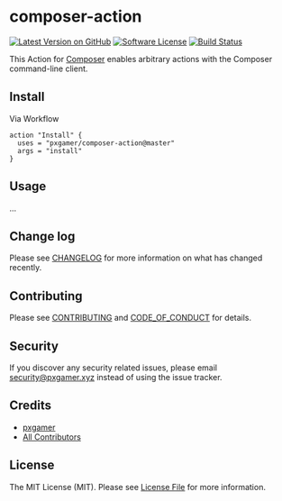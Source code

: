 # composer-action

[![Latest Version on GitHub][ico-version]][link-github]
[![Software License][ico-license]](LICENSE.md)
[![Build Status][ico-travis]][link-travis]

This Action for [Composer][link-composer] enables arbitrary actions with the Composer command-line client.

## Install

Via Workflow

```hcl
action "Install" {
  uses = "pxgamer/composer-action@master"
  args = "install"
}
```

## Usage

...

## Change log

Please see [CHANGELOG](CHANGELOG.md) for more information on what has changed recently.

## Contributing

Please see [CONTRIBUTING](.github/CONTRIBUTING.md) and [CODE_OF_CONDUCT](.github/CODE_OF_CONDUCT.md) for details.

## Security

If you discover any security related issues, please email security@pxgamer.xyz instead of using the issue tracker.

## Credits

- [pxgamer][link-author]
- [All Contributors][link-contributors]

## License

The MIT License (MIT). Please see [License File](LICENSE.md) for more information.

[ico-version]: https://img.shields.io/github/tag/pxgamer/composer-action.svg?style=flat-square
[ico-license]: https://img.shields.io/badge/license-MIT-brightgreen.svg?style=flat-square
[ico-travis]: https://img.shields.io/travis/pxgamer/composer-action/master.svg?style=flat-square

[link-composer]: https://getcomposer.org
[link-github]: https://github.com/pxgamer/composer-action/releases
[link-travis]: https://travis-ci.com/pxgamer/composer-action
[link-author]: https://github.com/pxgamer
[link-contributors]: ../../contributors
